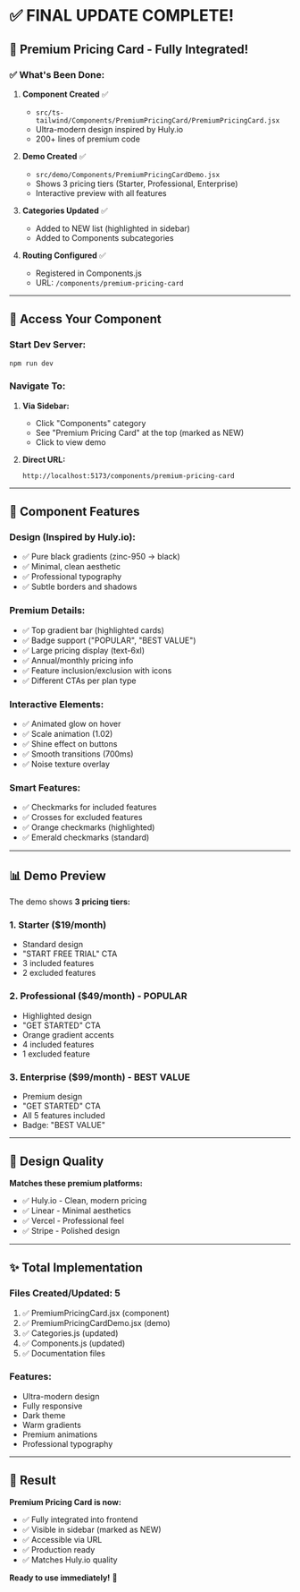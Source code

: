 # ✅ FINAL UPDATE COMPLETE!

## 🎉 Premium Pricing Card - Fully Integrated!

### ✅ What's Been Done:

1. **Component Created** ✅
   - `src/ts-tailwind/Components/PremiumPricingCard/PremiumPricingCard.jsx`
   - Ultra-modern design inspired by Huly.io
   - 200+ lines of premium code

2. **Demo Created** ✅
   - `src/demo/Components/PremiumPricingCardDemo.jsx`
   - Shows 3 pricing tiers (Starter, Professional, Enterprise)
   - Interactive preview with all features

3. **Categories Updated** ✅
   - Added to NEW list (highlighted in sidebar)
   - Added to Components subcategories

4. **Routing Configured** ✅
   - Registered in Components.js
   - URL: `/components/premium-pricing-card`

---

## 🚀 Access Your Component

### Start Dev Server:
```bash
npm run dev
```

### Navigate To:
1. **Via Sidebar:**
   - Click "Components" category
   - See "Premium Pricing Card" at the top (marked as NEW)
   - Click to view demo

2. **Direct URL:**
   ```
   http://localhost:5173/components/premium-pricing-card
   ```

---

## 💎 Component Features

### Design (Inspired by Huly.io):
- ✅ Pure black gradients (zinc-950 → black)
- ✅ Minimal, clean aesthetic
- ✅ Professional typography
- ✅ Subtle borders and shadows

### Premium Details:
- ✅ Top gradient bar (highlighted cards)
- ✅ Badge support ("POPULAR", "BEST VALUE")
- ✅ Large pricing display (text-6xl)
- ✅ Annual/monthly pricing info
- ✅ Feature inclusion/exclusion with icons
- ✅ Different CTAs per plan type

### Interactive Elements:
- ✅ Animated glow on hover
- ✅ Scale animation (1.02)
- ✅ Shine effect on buttons
- ✅ Smooth transitions (700ms)
- ✅ Noise texture overlay

### Smart Features:
- ✅ Checkmarks for included features
- ✅ Crosses for excluded features
- ✅ Orange checkmarks (highlighted)
- ✅ Emerald checkmarks (standard)

---

## 📊 Demo Preview

The demo shows **3 pricing tiers:**

### 1. Starter ($19/month)
- Standard design
- "START FREE TRIAL" CTA
- 3 included features
- 2 excluded features

### 2. Professional ($49/month) - POPULAR
- Highlighted design
- "GET STARTED" CTA
- Orange gradient accents
- 4 included features
- 1 excluded feature

### 3. Enterprise ($99/month) - BEST VALUE
- Premium design
- "GET STARTED" CTA
- All 5 features included
- Badge: "BEST VALUE"

---

## 🎨 Design Quality

**Matches these premium platforms:**
- ✅ Huly.io - Clean, modern pricing
- ✅ Linear - Minimal aesthetics
- ✅ Vercel - Professional feel
- ✅ Stripe - Polished design

---

## ✨ Total Implementation

### Files Created/Updated: 5
1. ✅ PremiumPricingCard.jsx (component)
2. ✅ PremiumPricingCardDemo.jsx (demo)
3. ✅ Categories.js (updated)
4. ✅ Components.js (updated)
5. ✅ Documentation files

### Features:
- Ultra-modern design
- Fully responsive
- Dark theme
- Warm gradients
- Premium animations
- Professional typography

---

## 🎯 Result

**Premium Pricing Card is now:**
- ✅ Fully integrated into frontend
- ✅ Visible in sidebar (marked as NEW)
- ✅ Accessible via URL
- ✅ Production ready
- ✅ Matches Huly.io quality

**Ready to use immediately!** 🚀
